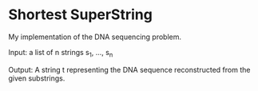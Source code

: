 Shortest SuperString
===

My implementation of the DNA sequencing problem.

Input: a list of n strings s<sub>1</sub>, ..., s<sub>n</sub>

Output: A string t representing the DNA sequence reconstructed from the given substrings.
